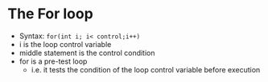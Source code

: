 # The For loop

- Syntax: `for(int i; i< control;i++)`
- i is the loop control variable
- middle statement is the control condition
- for is a pre-test loop
	- i.e. it tests the condition of the loop control variable before execution